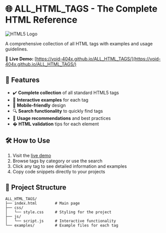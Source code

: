 # 🌐 ALL_HTML_TAGS - The Complete HTML Reference

![HTML5 Logo](https://upload.wikimedia.org/wikipedia/commons/6/61/HTML5_logo_and_wordmark.svg)

A comprehensive collection of all HTML tags with examples and usage guidelines.

🔗 **Live Demo:** [https://void-404x.github.io/ALL_HTML_TAGS/](https://void-404x.github.io/ALL_HTML_TAGS/)

## 🎨 Features

- ✔️ **Complete collection** of all standard HTML5 tags
- 🚀 **Interactive examples** for each tag
- 📱 **Mobile-friendly** design
- 🔍 **Search functionality** to quickly find tags
- 🎯 **Usage recommendations** and best practices
- � **HTML validation** tips for each element

## 🛠️ How to Use

1. Visit the [live demo](https://void-404x.github.io/ALL_HTML_TAGS/)
2. Browse tags by category or use the search
3. Click any tag to see detailed information and examples
4. Copy code snippets directly to your projects

## 📂 Project Structure

```plaintext
ALL_HTML_TAGS/
├── index.html        # Main page
├── css/
│   └── style.css     # Styling for the project
├── js/
│   └── script.js     # Interactive functionality
└── examples/         # Example files for each tag
